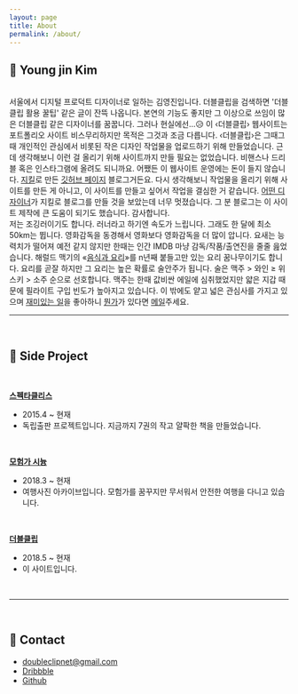 ```yaml
---
layout: page
title: About
permalink: /about/
---
```


## 🍺 Young jin Kim

<br>
서울에서 디지털 프로덕트 디자이너로 일하는 김영진입니다. 더블클립을 검색하면 '더블클립 활용 꿀팁' 같은 글이 잔뜩 나옵니다. 본연의 기능도 좋지만 그 이상으로 쓰임이 많은 더블클립 같은 디자이너를 꿈꿉니다. 그러나 현실에선...😥 이 ‹더블클립› 웹사이트는 포트폴리오 사이트 비스무리하지만 목적은 그것과 조금 다릅니다.  ‹더블클립›은 그때그때 개인적인 관심에서 비롯된 작은 디자인 작업물을 업로드하기 위해 만들었습니다. 근데 생각해보니 이런 걸 올리기 위해 사이트까지 만들 필요는 없었습니다. 비핸스나 드리블 혹은 인스타그램에 올려도 되니까요. 어쨌든 이 웹사이트 운영에는 돈이 들지 않습니다. <a href= "https://jekyllrb-ko.github.io" target="_blank">지킬</a>로 만든 <a href= "https://pages.github.com" target="_blank">깃허브 페이지</a> 블로그거든요. 다시 생각해보니 작업물을 올리기 위해 사이트를 만든 게 아니고, 이 사이트를 만들고 싶어서 작업을 결심한 거 같습니다. <a href= "http://jihyeleee.com" target="_blank">어떤 디자이너</a>가 지킬로 블로그를 만들 것을 보았는데 너무 멋졌습니다. 그 분 블로그는 이 사이트 제작에 큰 도움이 되기도 했습니다. 감사합니다.<br>
  저는 조깅러이기도 합니다. 러너라고 하기엔 속도가 느립니다. 그래도 한 달에 최소 50km는 뜁니다. 영화감독을 동경해서 영화보다 영화감독을 더 많이 압니다. 요새는 능력치가 떨어져 예전 같지 않지만 한때는 인간 IMDB 마냥 감독/작품/출연진을 줄줄 읊었습니다. 해럴드 맥기의 «<a href= "http://book.naver.com/bookdb/book_detail.nhn?bid=11750397" target="_blank">음식과 요리</a>»를 n년째 붙들고만 있는 요리 꿈나무이기도 합니다. 요리를 곧잘 하지만 그 요리는 높은 확률로 술안주가 됩니다. 술은 맥주 > 와인 ≥ 위스키 > 소주 순으로 선호합니다. 맥주는 한때 값비싼 에일에 심취했었지만 얇은 지갑 때문에 필라이트 구입 빈도가 높아지고 있습니다. 이 밖에도 얕고 넓은 관심사를 가지고 있으며 <a href= "http://doubleclip.net/assets/img/posts/funthing.jpg" target="_blank">재미있는 일</a>을 좋아하니 <a href= "http://doubleclip.net/assets/img/posts/what.jpg" target="_blank">뭔가</a>가 있다면 <a href="mailto:doubleclipnet@gmail.com">메일</a>주세요. 

<br>

***

<br>

## 🍷 Side Project

<br>

<a href= "http://spectacleless.com" target="_blank"><b>스펙타클리스</b></a>
+ 2015.4 ~ 현재
+ 독립출판 프로젝트입니다. 지금까지 7권의 작고 얄팍한 책을 만들었습니다.

<br>

<a href= "http://www.flickr.com/photos/favoritetime/albums" target="_blank"><b>모험가 시늉</b></a>

+ 2018.3 ~ 현재
+ 여행사진 아카이브입니다. 모험가를 꿈꾸지만 무서워서 안전한 여행을 다니고 있습니다.

<br>

<a href= "http://doubleclip.net"><b>더블클립</b></a>

+ 2018.5 ~ 현재
+ 이 사이트입니다.

<br>

***

<br>

## 🍶 Contact


+ <doubleclipnet@gmail.com>
+ <a href= "https://dribbble.com/doubleclip" target="_blank">Dribbble</a>
+ <a href= "https://github.com/doubleclipnet" target="_blank">Github</a>
